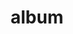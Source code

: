 ---
layout: album
resource: facebook
title: "album"
description: "masonry"
active: gallery
header-img: "img/gallery-bg.jpg"
album-title: "my 9th album"
images:
  - image_path: TranThiQuynhMy/3_Album đầm đen/7838386819537817_441407930_7838390256204140_2121538010461619145_n.jpg
  - image_path: TranThiQuynhMy/3_Album đầm đen/7838386856204480_441421166_7838390316204134_1051326306741884134_n.jpg
  - image_path: TranThiQuynhMy/3_Album đầm đen/7838386899537809_441042238_7838390412870791_7769519955250789155_n.jpg
  - image_path: TranThiQuynhMy/3_Album đầm đen/7838387012871131_441404822_7838390399537459_515091661237265047_n.jpg
  - image_path: TranThiQuynhMy/3_Album đầm đen/8940226386020516_465120827_8940226422687179_7292454235815455646_n.jpg
  - image_path: TranThiQuynhMy/3_Album đầm đen/8943597965683358_464691288_8943614595681695_1631818460058265061_n.jpg
  - image_path: TranThiQuynhMy/3_Album đầm đen/8943598109016677_465117636_8943614479015040_1734222315902524526_n.jpg
  - image_path: TranThiQuynhMy/3_Album đầm đen/8943598139016674_464717145_8943614642348357_1885055924086682226_n.jpg
  - image_path: TranThiQuynhMy/3_Album đầm đen/9022185874491233_462762433_8816038018439354_1500370001539609549_n.jpg
  - image_path: TranThiQuynhMy/3_Album đầm đen/9022185874491233_466675216_9022185881157899_671250630304537849_n.jpg
  - image_path: TranThiQuynhMy/3_Album đầm đen/9044348505608303_467311433_9044353165607837_8237698562509767584_n.jpg
  - image_path: TranThiQuynhMy/3_Album đầm đen/9044348535608300_466976849_9044353218941165_7837604642652469813_n.jpg
  - image_path: TranThiQuynhMy/3_Album đầm đen/9044348718941615_466031276_9044353348941152_4080857557539089601_n.jpg
  - image_path: TranThiQuynhMy/3_Album đầm đen/9044348735608280_467324535_9044348755608278_4783538855238508572_n.jpg
  - image_path: TranThiQuynhMy/3_Album đầm đen/9044348942274926_465816705_9044353595607794_910427091216842524_n.jpg
  - image_path: TranThiQuynhMy/3_Album đầm đen/9044348955608258_465905919_9044348985608255_2636920090314208892_n.jpg
  - image_path: TranThiQuynhMy/3_Album đầm đen/9044349122274908_466047756_9044353928941094_6719626687401080689_n.jpg
  - image_path: TranThiQuynhMy/3_Album đầm đen/9044349182274902_466037803_9044354192274401_3614784721705328252_n.jpg
  - image_path: TranThiQuynhMy/3_Album đầm đen/9619517044758110_480938001_9619517058091442_8094516178012111957_n.jpg
  - image_path: TranThiQuynhMy/3_Album đầm đen/9637460826297065_481260816_9637464496296698_5786759810175328497_n.jpg
  - image_path: TranThiQuynhMy/3_Album đầm đen/9637460832963731_482101401_9637460849630396_856034991259488740_n.jpg
  - image_path: TranThiQuynhMy/3_Album đầm đen/9643815628994918_481250343_9643826282327186_1702398541999770554_n.jpg
  - image_path: TranThiQuynhMy/3_Album đầm đen/9643815682328246_481270952_9643826348993846_5820579971731203111_n.jpg
  - image_path: TranThiQuynhMy/3_Album đầm đen/9643815828994898_481472783_9643826518993829_1123464242348012770_n.jpg
---